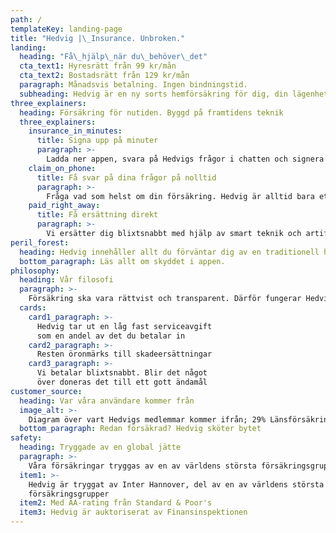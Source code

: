 ```yaml
---
path: /
templateKey: landing-page
title: "Hedvig |\_Insurance. Unbroken."
landing:
  heading: "Få\_hjälp\_när du\_behöver\_det"
  cta_text1: Hyresrätt från 99 kr/mån
  cta_text2: Bostadsrätt från 129 kr/mån
  paragraph: Månadsvis betalning. Ingen bindningstid.
  subheading: Hedvig är en ny sorts hemförsäkring för dig, din lägenhet och dina favoritsaker. Det är enkelt, snabbt och rättvist.
three_explainers:
  heading: Försäkring för nutiden. Byggd på framtidens teknik
  three_explainers:
    insurance_in_minutes:
      title: Signa upp på minuter
      paragraph: >-
        Ladda ner appen, svara på Hedvigs frågor i chatten och signera med mobilt BankID
    claim_on_phone:
      title: Få svar på dina frågor på nolltid
      paragraph: >-
        Fråga vad som helst om din försäkring. Hedvig är alltid bara ett knapptryck bort
    paid_right_away:
      title: Få ersättning direkt
      paragraph: >-
        Vi ersätter dig blixtsnabbt med hjälp av smart teknik och artificiell intelligens
peril_forest:
  heading: Hedvig innehåller allt du förväntar dig av en traditionell hemförsäkring, plus drulle
  bottom_paragraph: Läs allt om skyddet i appen.
philosophy:
  heading: Vår filosofi
  paragraph: >-
    Försäkring ska vara rättvist och transparent. Därför fungerar Hedvig inte som ditt gamla försäkringsbolag. Vi tar en låg fast avgift av din månadskostnad, öronmärker resten till skador och betalar blixtsnabbt. Blir det något över skänker vi det till ett gott ändamål!
  cards:
    card1_paragraph: >-
      Hedvig tar ut en låg fast serviceavgift
      som en andel av det du betalar in
    card2_paragraph: >-
      Resten öronmärks till skadeersättningar
    card3_paragraph: >-
      Vi betalar blixtsnabbt. Blir det något
      över doneras det till ett gott ändamål
customer_source:
  heading: Var våra användare kommer från
  image_alt: >-
    Diagram över vart Hedvigs medlemmar kommer ifrån; 29% Länsförsäkringar, 25% If, 18% Trygg Hansa, 17% Övriga och 11% Folksam.
  bottom_paragraph: Redan försäkrad? Hedvig sköter bytet
safety:
  heading: Tryggade av en global jätte
  paragraph: >-
    Våra försäkringar tryggas av en av världens största försäkringsgrupper, med en balansräkning på över 60 miljarder euro.
  item1: >-
    Hedvig är tryggat av Inter Hannover, del av en av världens största
    försäkringsgrupper
  item2: Med AA-rating från Standard & Poor's
  item3: Hedvig är auktoriserat av Finansinspektionen
---
```


